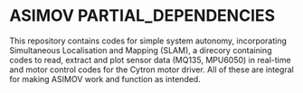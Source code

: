 # ASIMOV PARTIAL_DEPENDENCIES

This repository contains codes for simple system autonomy, incorporating Simultaneous Localisation and Mapping (SLAM), a direcory containing codes to read, extract and plot sensor data (MQ135, MPU6050) in real-time and motor control codes for the Cytron motor driver. All of these are integral for making ASIMOV work and function as intended.
